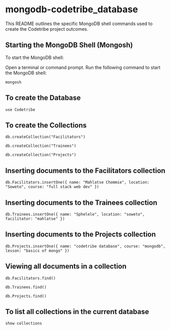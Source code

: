# mongodb-codetribe_database

This README outlines the specific MongoDB shell commands used to create the Codetribe project outcomes.

## Starting the MongoDB Shell (Mongosh)
To start the MongoDB shell:

Open a terminal or command prompt.
Run the following command to start the MongoDB shell:

``mongosh``

## To create the Database

``use Codetribe``

## To create the Collections

``db.createCollection("Facilitators")``

``db.createCollection("Trainees")``

``db.createCollection("Projects")``

## Inserting documents to the Facilitators collection

``db.Facilitators.insertOne({
  name: "Mahlatse Chommie",
  location: "Soweto",
  course: "full stack web dev"
})``

## Inserting documents to the Trainees collection

``db.Trainees.insertOne({
  name: "Sphelele",
  location: "soweto",
  facilitator: "mahlatse"
})``

## Inserting documents to the Projects collection

``db.Projects.insertOne({
  name: "codetribe database",
  course: "mongodb",
  lesson: "basics of mongo"
})``

## Viewing all documents in a collection

``db.Facilitators.find()``

``db.Trainees.find()``

``db.Projects.find()``

## To list all collections in the current database

``show collections``
